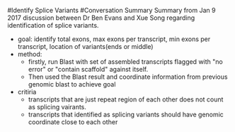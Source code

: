 #Identify Splice Variants
#Conversation Summary
Summary from Jan 9 2017 discussion between Dr Ben Evans and Xue Song regarding identification of splice variants.
- goal: identify total exons, max exons per transcript, min exons per transcript, location of variants(ends or middle)
- method: 
  - firstly, run Blast with set of assembled transcripts flagged with "no error" or "contain scaffold" against itself. 
  - Then used the Blast result and coordinate information from previous genomic blast to achieve goal
- critiria
  - transcripts that are just repeat region of each other does not count as splicing vairants. 
  - transcripts that identified as splicing variants should have genomic coordinate close to each other
 
